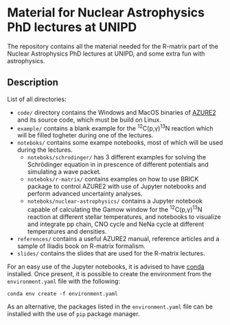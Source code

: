 # Material for Nuclear Astrophysics PhD lectures at UNIPD

The repository contains all the material needed for the R-matrix part of the Nuclear Astrophysics PhD lectures at UNIPD, and some extra fun with astrophysics.

## Description

List of all directories:

* `code/` directory contains the Windows and MacOS binaries of [AZURE2](https://azure.nd.edu/login.php) and its source code, which must be build on Linux.
* `example/` contains a blank example for the <sup>12</sup>C(p,γ)<sup>13</sup>N reaction which will be filled togheter during one of the lectures.
* `noteboks/` contains some exampe notebooks, most of which will be used during the lectures. 
    * `noteboks/schrodinger/` has 3 different examples for solving the Schrödinger equation in in prescence of different potentials and simulating a wave packet. 
    * `noteboks/r-matrix/` contains examples on how to use BRICK package to control AZURE2 with use of Jupyter notebooks and perform advanced uncertainty analyses.
    * `noteboks/nuclear-astrophysics/` contains a Jupyter notebook capable of calculating the Gamow window for the <sup>12</sup>C(p,γ)<sup>13</sup>N reaction at different stellar temperatures, and notebooks to visualize and integrate pp chain, CNO cycle and NeNa cycle at different temperatures and densities.
* `references/` contains a useful AZURE2 manual, reference articles and a sample of Iliadis book on R-matrix formalism.
* `slides/` contains the slides that are used for the R-matrix lectures.

For an easy use of the Jupyter notebooks, it is advised to have [conda](https://docs.anaconda.com/miniconda/) installed. Once present, it is possible to create the environment from the  `environment.yaml` file with the following:

```
conda env create -f environment.yaml
```

As an alternative, the packages listed in the `environment.yaml` file can be installed with the use of `pip` package manager.